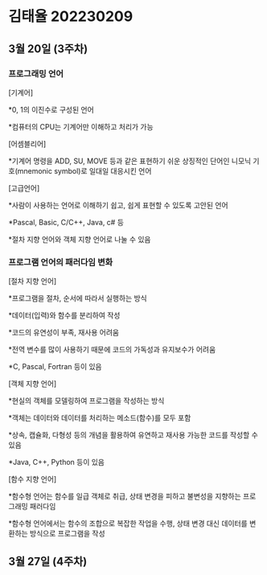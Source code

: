 # 김태율 202230209
## 3월 20일 (3주차)
### 프로그래밍 언어
[기계어]

*0, 1의 이진수로 구성된 언어

*컴퓨터의 CPU는 기계어만 이해하고 처리가 가능

[어셈블리어]

*기계어 명령을 ADD, SU, MOVE 등과 같은 표현하기 쉬운 상징적인 단어인 니모닉 기호(mnemonic symbol)로 일대일 대응시킨 언어

[고급언어]

*사람이 사용하는 언어로 이해하기 쉽고, 쉽게 표현할 수 있도록 고안된 언어

*Pascal, Basic, C/C++, Java, c# 등

*절차 지향 언어와 객체 지향 언어로 나눌 수 있음

### 프로그램 언어의 패러다임 변화
[절차 지향 언어]

*프로그램을 절차, 순서에 따라서 실행하는 방식

*데이터(입력)와 함수를 분리하여 작성

*코드의 유연성이 부족, 재사용 어려움

*전역 변수를 많이 사용하기 때문에 코드의 가독성과 유지보수가 어려움

*C, Pascal, Fortran 등이 있음

[객체 지향 언어]

*현실의 객체를 모델링하여 프로그램을 작성하는 방식

*객체는 데이터와 데이터를 처리하는 메소드(함수)를 모두 포함

*상속, 캡슐화, 다형성 등의 개념을 활용하여 유연하고 재사용 가능한 코드를 작성할 수 있음

*Java, C++, Python 등이 있음

[함수 지향 언어]

*함수형 언어는 함수를 일급 객체로 취급, 상태 변경을 피하고 불변성을 지향하는 프로그래밍 패러다임

*함수형 언어에서는 함수의 조합으로 복잡한 작업을 수행, 상태 변경 대신 데이터를 변환하는 방식으로 프로그램을 작성

## 3월 27일 (4주차)
